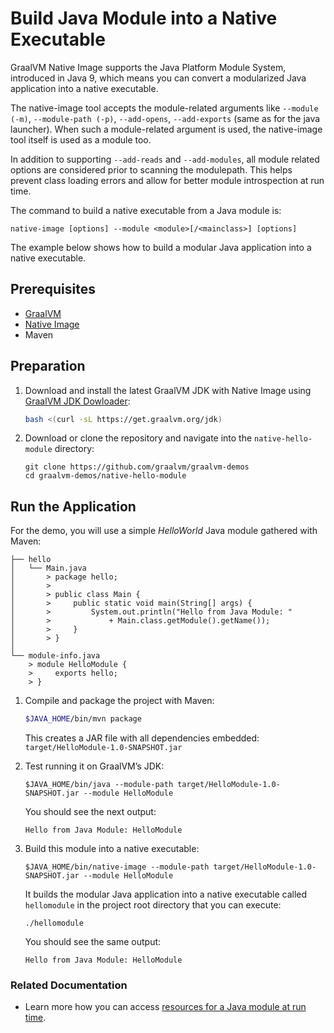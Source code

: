# Build Java Module into a Native Executable

GraalVM Native Image supports the Java Platform Module System, introduced in Java 9, which means you can convert a modularized Java application into a native executable.

The native-image tool accepts the module-related arguments like `--module (-m)`, `--module-path (-p)`, `--add-opens`, `--add-exports` (same as for the java launcher). When such a module-related argument is used, the native-image tool itself is used as a module too.

In addition to supporting `--add-reads` and `--add-modules`, all module related options are considered prior to scanning the modulepath. This helps prevent class loading errors and allow for better module introspection at run time.

The command to build a native executable from a Java module is:
```bush
native-image [options] --module <module>[/<mainclass>] [options]
```
The example below shows how to build a modular Java application into a native executable. 

## Prerequisites
* [GraalVM](http://graalvm.org)
* [Native Image](https://www.graalvm.org/docs/reference-manual/native-image/)
* Maven

## Preparation

1. Download and install the latest GraalVM JDK with Native Image using [GraalVM JDK Dowloader](https://github.com/graalvm/graalvm-jdk-downloader):
    ```bash
    bash <(curl -sL https://get.graalvm.org/jdk)  
    ```

2. Download or clone the repository and navigate into the `native-hello-module` directory:
    ```bush
    git clone https://github.com/graalvm/graalvm-demos
    cd graalvm-demos/native-hello-module
    ```

## Run the Application

For the demo, you will use a simple _HelloWorld_ Java module gathered with Maven:

    ├── hello
    │   └── Main.java
    │       > package hello;
    │       > 
    │       > public class Main {
    │       >     public static void main(String[] args) {
    │       >         System.out.println("Hello from Java Module: "
    │       >             + Main.class.getModule().getName());
    │       >     }
    │       > }
    │
    └── module-info.java
        > module HelloModule {
        >     exports hello;
        > }

1. Compile and package the project with Maven:
    ```bash
    $JAVA_HOME/bin/mvn package
    ```
    This creates a JAR file with all dependencies embedded: `target/HelloModule-1.0-SNAPSHOT.jar`

2. Test running it on GraalVM’s JDK:
    ```bush    
    $JAVA_HOME/bin/java --module-path target/HelloModule-1.0-SNAPSHOT.jar --module HelloModule
    ```
    You should see the next  output:
    ```
    Hello from Java Module: HelloModule
    ```

3. Build this module into a native executable:
    ```bush 
    $JAVA_HOME/bin/native-image --module-path target/HelloModule-1.0-SNAPSHOT.jar --module HelloModule
    ```
                                      
    It builds the modular Java application into a native executable called `hellomodule` in the project root directory that you can execute:
    ```bush
    ./hellomodule 
    ```
    You should see the same output:
    ```
    Hello from Java Module: HelloModule
    ```
### Related Documentation

- Learn more how you can access [resources for a Java module at run time](https://www.graalvm.org/latest/reference-manual/native-image/dynamic-features/Resources/#resources-in-java-modules).
